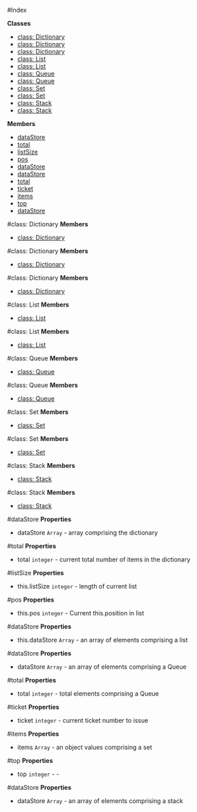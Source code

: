 #Index

**Classes**

* [class: Dictionary](#Dictionary)
* [class: Dictionary](#Dictionary)
* [class: Dictionary](#Dictionary)
* [class: List](#List)
* [class: List](#List)
* [class: Queue](#Queue)
* [class: Queue](#Queue)
* [class: Set](#Set)
* [class: Set](#Set)
* [class: Stack](#Stack)
* [class: Stack](#Stack)

**Members**

* [dataStore](#dataStore)
* [total](#total)
* [listSize](#listSize)
* [pos](#pos)
* [dataStore](#dataStore)
* [dataStore](#dataStore)
* [total](#total)
* [ticket](#ticket)
* [items](#items)
* [top](#top)
* [dataStore](#dataStore)
 
<a name="Dictionary"></a>
#class: Dictionary
**Members**

* [class: Dictionary](#Dictionary)

<a name="Dictionary"></a>
#class: Dictionary
**Members**

* [class: Dictionary](#Dictionary)

<a name="Dictionary"></a>
#class: Dictionary
**Members**

* [class: Dictionary](#Dictionary)

<a name="List"></a>
#class: List
**Members**

* [class: List](#List)

<a name="List"></a>
#class: List
**Members**

* [class: List](#List)

<a name="Queue"></a>
#class: Queue
**Members**

* [class: Queue](#Queue)

<a name="Queue"></a>
#class: Queue
**Members**

* [class: Queue](#Queue)

<a name="Set"></a>
#class: Set
**Members**

* [class: Set](#Set)

<a name="Set"></a>
#class: Set
**Members**

* [class: Set](#Set)

<a name="Stack"></a>
#class: Stack
**Members**

* [class: Stack](#Stack)

<a name="Stack"></a>
#class: Stack
**Members**

* [class: Stack](#Stack)

<a name="dataStore"></a>
#dataStore
**Properties**

- dataStore `Array` - array comprising the dictionary  

<a name="total"></a>
#total
**Properties**

- total `integer` - current total number of items in the dictionary  

<a name="listSize"></a>
#listSize
**Properties**

  - this.listSize `integer` - length of current list  

<a name="pos"></a>
#pos
**Properties**

  - this.pos `integer` - Current this.position in list  

<a name="dataStore"></a>
#dataStore
**Properties**

  - this.dataStore `Array` - an array of elements comprising a list  

<a name="dataStore"></a>
#dataStore
**Properties**

- dataStore `Array` - an array of elements comprising a Queue  

<a name="total"></a>
#total
**Properties**

- total `integer` - total elements comprising a Queue  

<a name="ticket"></a>
#ticket
**Properties**

- ticket `integer` - current ticket number to issue  

<a name="items"></a>
#items
**Properties**

- items `Array` - an object values comprising a set  

<a name="top"></a>
#top
**Properties**

- top `integer` - -  

<a name="dataStore"></a>
#dataStore
**Properties**

- dataStore `Array` - an array of elements comprising a stack  


